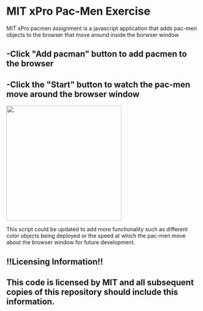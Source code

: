 # MIT xPro Pac-Men Exercise
MIT xPro pacmen assignment is a javascript application that adds pac-men objects to the browser that move around inside the borwser window

## -Click "Add pacman" button to add pacmen to the browser

## -Click the "Start" button to watch the pac-men move around the browser window

<img src="pacmen_ex.png" width="300px">

This script could be updated to add more functionality such as different color objects being deployed or the speed at which the pac-men move about the browser window for future development.

## !!Licensing Information!!

## This code is licensed by MIT and all subsequent copies of this repository should include this information.
